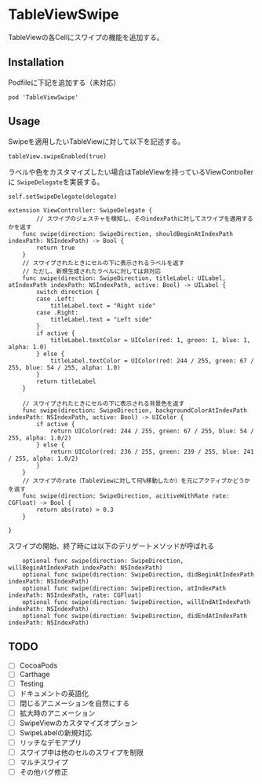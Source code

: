 # TableViewSwipe
TableViewの各Cellにスワイプの機能を追加する。

## Installation

Podfileに下記を追加する（未対応）

```
pod 'TableViewSwipe'
```

## Usage
Swipeを適用したいTableViewに対して以下を記述する。

```
tableView.swipeEnabled(true)
```

ラベルや色をカスタマイズしたい場合はTableViewを持っているViewControllerに `SwipeDelegate`を実装する。

```
self.setSwipeDelegate(delegate)
```

```
extension ViewController: SwipeDelegate {
	    // スワイプのジェスチャを検知し、そのindexPathに対してスワイプを適用するかを返す
    func swipe(direction: SwipeDirection, shouldBeginAtIndexPath indexPath: NSIndexPath) -> Bool {
        return true
    }
    // スワイプされたときにセルの下に表示されるラベルを返す
    // ただし、新規生成されたラベルに対しては非対応
    func swipe(direction: SwipeDirection, titleLabel: UILabel, atIndexPath indexPath: NSIndexPath, active: Bool) -> UILabel {
        switch direction {
        case .Left:
            titleLabel.text = "Right side"
        case .Right:
            titleLabel.text = "Left side"
        }
        if active {
            titleLabel.textColor = UIColor(red: 1, green: 1, blue: 1, alpha: 1.0)
        } else {
            titleLabel.textColor = UIColor(red: 244 / 255, green: 67 / 255, blue: 54 / 255, alpha: 1.0)
        }
        return titleLabel
    }
    
    // スワイプされたときにセルの下に表示される背景色を返す
    func swipe(direction: SwipeDirection, backgroundColorAtIndexPath indexPath: NSIndexPath, active: Bool) -> UIColor {
        if active {
            return UIColor(red: 244 / 255, green: 67 / 255, blue: 54 / 255, alpha: 1.0/2)
        } else {
            return UIColor(red: 236 / 255, green: 239 / 255, blue: 241 / 255, alpha: 1.0/2)
        }
    }
    // スワイプのrate（TableViewに対して何%移動したか）を元にアクティブかどうかを返す
    func swipe(direction: SwipeDirection, acitiveWithRate rate: CGFloat) -> Bool {
        return abs(rate) > 0.3
    }

}
```

スワイプの開始、終了時には以下のデリゲートメソッドが呼ばれる

```
    optional func swipe(direction: SwipeDirection, willBeginAtIndexPath indexPath: NSIndexPath)
    optional func swipe(direction: SwipeDirection, didBeginAtIndexPath indexPath: NSIndexPath)
    optional func swipe(direction: SwipeDirection, atIndexPath indexPath: NSIndexPath, rate: CGFloat)
    optional func swipe(direction: SwipeDirection, willEndAtIndexPath indexPath: NSIndexPath)
    optional func swipe(direction: SwipeDirection, didEndAtIndexPath indexPath: NSIndexPath)
```


## TODO
- [ ] CocoaPods
- [ ] Carthage
- [ ] Testing
- [ ] ドキュメントの英語化
- [ ] 閉じるアニメーションを自然にする
- [ ] 拡大時のアニメーション
- [ ] SwipeViewのカスタマイズオプション
- [ ] SwipeLabelの新規対応
- [ ] リッチなデモアプリ
- [ ] スワイプ中は他のセルのスワイプを制限
- [ ] マルチスワイプ
- [ ] その他バグ修正
